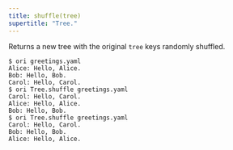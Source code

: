 ```yaml
---
title: shuffle(tree)
supertitle: "Tree."
---
```


Returns a new tree with the original `tree` keys randomly shuffled.

```console
$ ori greetings.yaml
Alice: Hello, Alice.
Bob: Hello, Bob.
Carol: Hello, Carol.
$ ori Tree.shuffle greetings.yaml
Carol: Hello, Carol.
Alice: Hello, Alice.
Bob: Hello, Bob.
$ ori Tree.shuffle greetings.yaml
Carol: Hello, Carol.
Bob: Hello, Bob.
Alice: Hello, Alice.
```
